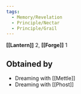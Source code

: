 ```yaml
---
tags:
  - Memory/Revelation
  - Principle/Nectar
  - Principle/Grail
---
```

**[[Lantern]]** 2, **[[Forge]]** 1
## Obtained by

- Dreaming with [[Mettle]]
- Dreaming with [[Phost]]